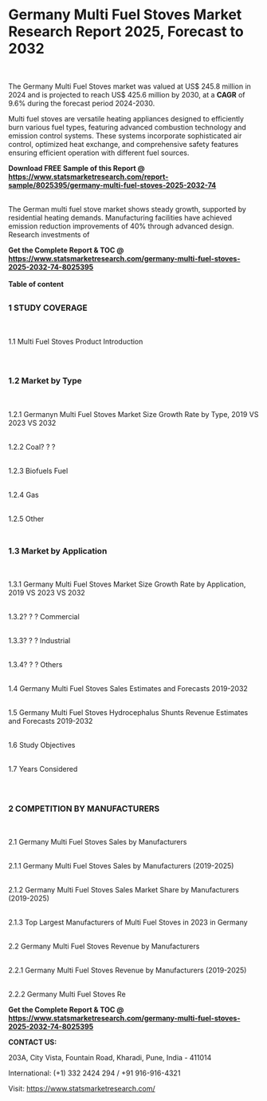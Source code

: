 <h1>Germany Multi Fuel Stoves Market Research Report 2025, Forecast to 2032</h1><br/><p>The Germany Multi Fuel Stoves market was valued at US$ 245.8 million in 2024 and is projected to reach US$ 425.6 million by 2030, at a <strong>CAGR</strong> of 9.6% during the forecast period 2024-2030.</p><p>
 
 Multi fuel stoves are versatile heating appliances designed to efficiently burn various fuel types, featuring advanced combustion technology and emission control systems. These systems incorporate sophisticated air control, optimized heat exchange, and comprehensive safety features ensuring efficient operation with different fuel sources.</p><div><b>Download FREE Sample of this Report @ <a href="https://www.statsmarketresearch.com/download-free-sample/8025395/germany-multi-fuel-stoves-2025-2032-74">https://www.statsmarketresearch.com/report-sample/8025395/germany-multi-fuel-stoves-2025-2032-74</a></b></div><br><p>
 
 The German multi fuel stove market shows steady growth, supported by residential heating demands. Manufacturing facilities have achieved emission reduction improvements of 40% through advanced design. Research investments of</p><div><b>Get the Complete Report & TOC @ <a href="https://www.statsmarketresearch.com/germany-multi-fuel-stoves-2025-2032-74-8025395">https://www.statsmarketresearch.com/germany-multi-fuel-stoves-2025-2032-74-8025395</a></b></div><br><b>Table of content</b><p><h2><span style="font-size:16px"><strong>1 STUDY COVERAGE</strong></span></h2><br />
 
 <p>1.1 Multi Fuel Stoves Product Introduction</p><br />
 
 <h2><span style="font-size:16px"><strong>1.2 Market by Type</strong></span></h2><br />
 
 <p>1.2.1 Germanyn Multi Fuel Stoves Market Size Growth Rate by Type, 2019 VS 2023 VS 2032<br /><br />
 
 1.2.2 Coal? ? ? <br /><br />
 
 1.2.3 Biofuels Fuel<br /><br />
 
 1.2.4 Gas<br /><br />
 
 1.2.5 Other<br /><br />
 
 <h2><span style="font-size:16px"><strong>1.3 Market by Application</strong></span></h2><br />
 
 <p>1.3.1 Germany Multi Fuel Stoves Market Size Growth Rate by Application, 2019 VS 2023 VS 2032<br /><br />
 
 1.3.2? ? ? Commercial<br /><br />
 
 1.3.3? ? ? Industrial<br /><br />
 
 1.3.4? ? ? Others<br /><br />
 
 1.4 Germany Multi Fuel Stoves Sales Estimates and Forecasts 2019-2032<br /><br />
 
 1.5 Germany Multi Fuel Stoves Hydrocephalus Shunts Revenue Estimates and Forecasts 2019-2032<br /><br />
 
 1.6 Study Objectives<br /><br />
 
 1.7 Years Considered</p><br />
 
 <h2><span style="font-size:16px"><strong>2 COMPETITION BY MANUFACTURERS</strong></span></h2><br />
 
 <p>2.1 Germany Multi Fuel Stoves Sales by Manufacturers<br /><br />
 
 2.1.1 Germany Multi Fuel Stoves Sales by Manufacturers (2019-2025)<br /><br />
 
 2.1.2 Germany Multi Fuel Stoves Sales Market Share by Manufacturers (2019-2025)<br /><br />
 
 2.1.3 Top Largest Manufacturers of Multi Fuel Stoves in 2023 in Germany<br /><br />
 
 2.2 Germany Multi Fuel Stoves Revenue by Manufacturers<br /><br />
 
 2.2.1 Germany Multi Fuel Stoves Revenue by Manufacturers (2019-2025)<br /><br />
 
 2.2.2 Germany Multi Fuel Stoves Re<br><div><b>Get the Complete Report & TOC @ <a href="https://www.statsmarketresearch.com/germany-multi-fuel-stoves-2025-2032-74-8025395">https://www.statsmarketresearch.com/germany-multi-fuel-stoves-2025-2032-74-8025395</a></b></div></p>
 
 <b>CONTACT US:</b><br>
 
 203A, City Vista, Fountain Road, Kharadi, Pune, India - 411014 <br>
 
 International: (+1) 332 2424 294 / +91 916-916-4321<br>
 
 Visit: <a href="https://www.statsmarketresearch.com/">https://www.statsmarketresearch.com/</a>
 
 <br>